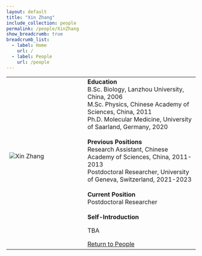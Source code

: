 ```yaml
---
layout: default
title: "Xin Zhang"
include_collection: people
permalink: /people/XinZhang
show_breadcrumb: true
breadcrumb_list:
  - label: Home
    url: /
  - label: People
    url: /people
---
```


<div id="main">
<table><tbody>
  <tr>
    <td style="width:180px;"><p>
      <img src="../images/people/Xin_Zhang_small.jpg" alt="Xin Zhang" style="max-width:100%;">
      <ul style="margin:0; padding-left:0; text-align: center">
        <li><a href="mailto:xin.zhang@izi.uni-stuttgart.de" target="_blank" rel="noopener" title="E-Mail"><i class="fa-solid fa-envelope"></i></a></li>
      </ul>
    </p></td> 
    <td style="padding-left:20px">
      <strong>Education</strong><br>
      B.Sc. Biology, Lanzhou University, China, 2006 <br>
      M.Sc. Physics, Chinese Academy of Sciences, China, 2011 <br>
      Ph.D. Molecular Medicine, University of Saarland, Germany, 2020 <br><br>
      <strong>Previous Positions</strong><br>
      Research Assistant, Chinese Academy of Sciences, China, 2011-2013 <br>
      Postdoctoral Researcher, University of Geneva, Switzerland, 2021-2023 <br><br> 
      <strong>Current Position</strong><br>
      Postdoctoral Researcher<br><br>
      <strong>Self-Introduction</strong>
      <p>TBA</p>
      <a href="/people">Return to People</a>
    </td>
  </tr>
</tbody></table>

</div>